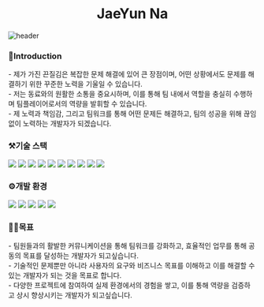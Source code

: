 <h1 align="center">JaeYun Na</h1>

![header](https://capsule-render.vercel.app/api?type=rounded&color=timeGradient&text=Welcome%20to%20my%20GitHub%20-nl-느리지만,%20책임감있는%20신입%20개발자%20나재윤입니다.&animation=twinkling&fontSize=25&fontAlignY=25&fontAlign=50&height=200&&descAlign=50)

<h3>🫡Introduction</h3>
- 제가 가진 끈질김은 복잡한 문제 해결에 있어 큰 장점이며, 어떤 상황에서도 문제를 해결하기 위한 꾸준한 노력을 기울일 수 있습니다.<br>
- 저는 동료와의 원활한 소통을 중요시하며, 이를 통해 팀 내에서 역할을 충실히 수행하며 팀플레이어로서의 역량을 발휘할 수 있습니다.<br>
- 제 노력과 책임감, 그리고 팀워크를 통해 어떤 문제든 해결하고, 팀의 성공을 위해 끊임없이 노력하는 개발자가 되겠습니다.<br>


<h3>⚒️기술 스택</h3>
<div style="dispaly:flex;">
<img src="https://img.shields.io/badge/HTML5-E34F26?style=flat&logo=HTML5&logoColor=white">
<img src="https://img.shields.io/badge/CSS3-1572B6?style=flat&logo=CSS3&logoColor=white">
<img src="https://img.shields.io/badge/JavaScript-F7DF1E?style=flat&logo=JavaScript&logoColor=white">
<img src="https://img.shields.io/badge/vue.js-4FC08D?style=for-the-badge&logo=vue.js&logoColor=white">
<img src="https://img.shields.io/badge/Bootstrap-7952B3?style=flat&logo=Bootstrap&logoColor=white">
<img src="https://img.shields.io/badge/jQuery-0769AD?style=flat&logo=jQuery&logoColor=white">
<img src="https://img.shields.io/badge/Ajax-D3D3D3?style=flat&logo=Ajax&logoColor=white">
<img src="https://img.shields.io/badge/JAVA-4682B4?style=flat&logo=JAVA&logoColor=white">
<img src="https://img.shields.io/badge/spring-6DB33F?style=flat&logo=Spring&logoColor=white">
<img src="https://img.shields.io/badge/Oracle-F80000?style=flat&logo=Oracle&logoColor=white">


</div>

<h3>⚙️개발 환경</h3>
<div style="dispaly:flex;">
<img src="https://img.shields.io/badge/Eclipse%20IDE-2C2255?style=flat&logo=Eclipse%20IDE&logoColor=white">
<img src="https://img.shields.io/badge/Visual%20Studio%20Code-007ACC?style=flat&logo=Visual%20Studio%20Code&logoColor=white"> 
<img src="https://img.shields.io/badge/Apache%20Tomcat-F8DC75?style=flat&logo=Apache%20Tomcat&logoColor=white">
<img src="https://img.shields.io/badge/Mybatis-000000?style=flat&logo=Mybatis&logoColor=white">
<img src="https://img.shields.io/badge/GitHub-181717?style=flat&logo=GitHub&logoColor=white">   
</div>

<h3>🧑‍💻목표</h3>
- 팀원들과의 활발한 커뮤니케이션을 통해 팀워크를 강화하고, 효율적인 업무를 통해 공동의 목표를 달성하는 개발자가 되고싶습니다.<br>
- 기술적인 문제뿐만 아니라 사용자의 요구와 비즈니스 목표를 이해하고 이를 해결할 수 있는 개발자가 되는 것을 목표로 합니다.<br>
- 다양한 프로젝트에 참여하여 실제 환경에서의 경험을 쌓고, 이를 통해 역량을 검증하고 상시 향상시키는 개발자가 되고싶습니다.
<!--
[![Top Langs](https://github-readme-stats.vercel.app/api/top-langs/?username=Jaeyun-Na&layout=compact)](https://github.com/Jaeyun-Na/github-readme-stats)
--!>


<!--
**Jaeyun-Na/Jaeyun-Na** is a ✨ _special_ ✨ repository because its `README.md` (this file) appears on your GitHub profile.

Here are some ideas to get you started:

- 🔭 I’m currently working on ...
- 🌱 I’m currently learning ...
- 👯 I’m looking to collaborate on ...
- 🤔 I’m looking for help with ...
- 💬 Ask me about ...
- 📫 How to reach me: ...
- 😄 Pronouns: ...
- ⚡ Fun fact: ...
  --!>

